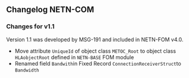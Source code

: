 ## Changelog NETN-COM

### Changes for v1.1
Version 1.1 was developed by MSG-191 and included in NETN-FOM v4.0.

* Move attribute `UniqueId` of object class `METOC_Root` to object class `HLAobjectRoot` defined in `NETN-BASE` FOM module
* Renamed field `Bandwith`in Fixed Record `ConnectionReceiverStruct`to `Bandwidth`


